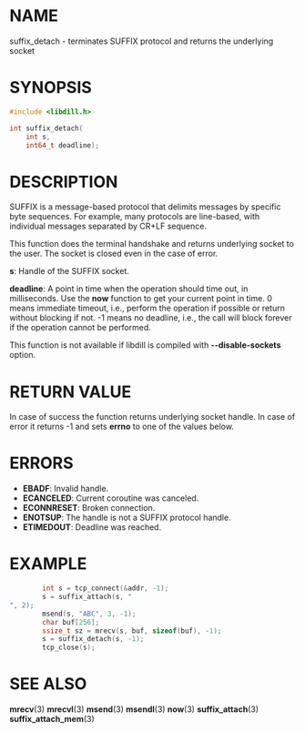 # NAME

 suffix_detach - terminates SUFFIX protocol and returns the underlying socket

# SYNOPSIS

```c
#include <libdill.h>

int suffix_detach(
    int s,
    int64_t deadline);
```

# DESCRIPTION

 SUFFIX is a message-based protocol that delimits messages by specific byte sequences. For example, many protocols are line-based, with individual messages separated by CR+LF sequence.

 This function does the terminal handshake and returns underlying socket to the user. The socket is closed even in the case of error.

 **s**: Handle of the SUFFIX socket.

 **deadline**: A point in time when the operation should time out, in milliseconds. Use the **now** function to get your current point in time. 0 means immediate timeout, i.e., perform the operation if possible or return without blocking if not. -1 means no deadline, i.e., the call will block forever if the operation cannot be performed.

 This function is not available if libdill is compiled with **--disable-sockets** option.

# RETURN VALUE

 In case of success the function returns underlying socket handle. In case of error it returns -1 and sets **errno** to one of the values below.

# ERRORS

* **EBADF**: Invalid handle.
* **ECANCELED**: Current coroutine was canceled.
* **ECONNRESET**: Broken connection.
* **ENOTSUP**: The handle is not a SUFFIX protocol handle.
* **ETIMEDOUT**: Deadline was reached.

# EXAMPLE

```c
        int s = tcp_connect(&addr, -1);
        s = suffix_attach(s, "
", 2);
        msend(s, "ABC", 3, -1);
        char buf[256];
        ssize_t sz = mrecv(s, buf, sizeof(buf), -1);
        s = suffix_detach(s, -1);
        tcp_close(s);
```

# SEE ALSO

 **mrecv**(3) **mrecvl**(3) **msend**(3) **msendl**(3) **now**(3) **suffix_attach**(3) **suffix_attach_mem**(3) 

